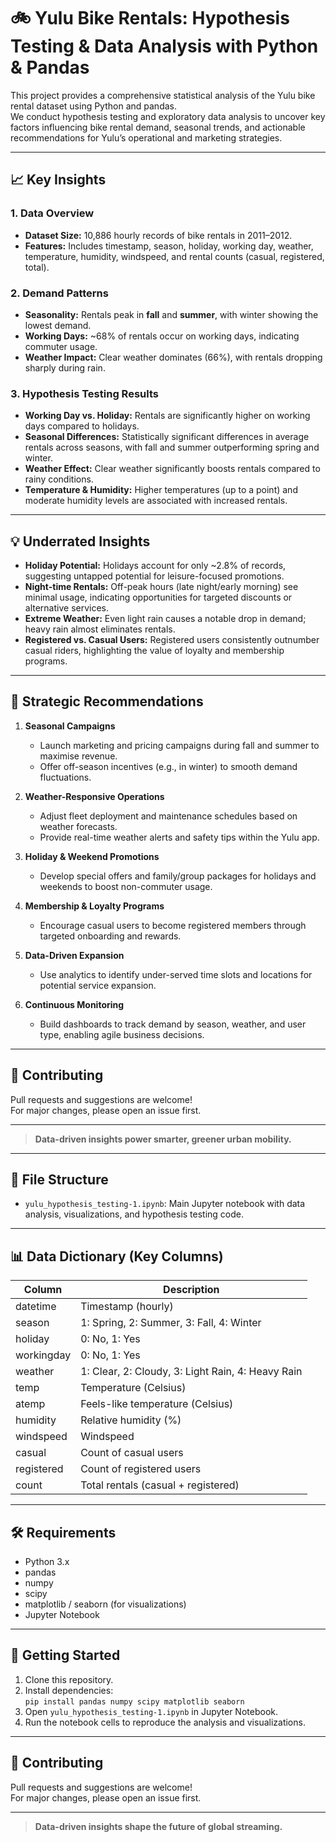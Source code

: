 # 🚲 Yulu Bike Rentals: Hypothesis Testing & Data Analysis with Python & Pandas

This project provides a comprehensive statistical analysis of the Yulu bike rental dataset using Python and pandas.  
We conduct hypothesis testing and exploratory data analysis to uncover key factors influencing bike rental demand, seasonal trends, and actionable recommendations for Yulu’s operational and marketing strategies.

---

## 📈 Key Insights

### 1. Data Overview
- **Dataset Size:** 10,886 hourly records of bike rentals in 2011–2012.
- **Features:** Includes timestamp, season, holiday, working day, weather, temperature, humidity, windspeed, and rental counts (casual, registered, total).

### 2. Demand Patterns
- **Seasonality:** Rentals peak in **fall** and **summer**, with winter showing the lowest demand.
- **Working Days:** ~68% of rentals occur on working days, indicating commuter usage.
- **Weather Impact:** Clear weather dominates (66%), with rentals dropping sharply during rain.

### 3. Hypothesis Testing Results
- **Working Day vs. Holiday:** Rentals are significantly higher on working days compared to holidays.
- **Seasonal Differences:** Statistically significant differences in average rentals across seasons, with fall and summer outperforming spring and winter.
- **Weather Effect:** Clear weather significantly boosts rentals compared to rainy conditions.
- **Temperature & Humidity:** Higher temperatures (up to a point) and moderate humidity levels are associated with increased rentals.

---

## 💡 Underrated Insights

- **Holiday Potential:** Holidays account for only ~2.8% of records, suggesting untapped potential for leisure-focused promotions.
- **Night-time Rentals:** Off-peak hours (late night/early morning) see minimal usage, indicating opportunities for targeted discounts or alternative services.
- **Extreme Weather:** Even light rain causes a notable drop in demand; heavy rain almost eliminates rentals.
- **Registered vs. Casual Users:** Registered users consistently outnumber casual riders, highlighting the value of loyalty and membership programs.

---

## 📝 Strategic Recommendations

1. **Seasonal Campaigns**
   - Launch marketing and pricing campaigns during fall and summer to maximise revenue.
   - Offer off-season incentives (e.g., in winter) to smooth demand fluctuations.

2. **Weather-Responsive Operations**
   - Adjust fleet deployment and maintenance schedules based on weather forecasts.
   - Provide real-time weather alerts and safety tips within the Yulu app.

3. **Holiday & Weekend Promotions**
   - Develop special offers and family/group packages for holidays and weekends to boost non-commuter usage.

4. **Membership & Loyalty Programs**
   - Encourage casual users to become registered members through targeted onboarding and rewards.

5. **Data-Driven Expansion**
   - Use analytics to identify under-served time slots and locations for potential service expansion.

6. **Continuous Monitoring**
   - Build dashboards to track demand by season, weather, and user type, enabling agile business decisions.

---

## 🤝 Contributing

Pull requests and suggestions are welcome!  
For major changes, please open an issue first.

---

> **Data-driven insights power smarter, greener urban mobility.**

---

## 📂 File Structure

- `yulu_hypothesis_testing-1.ipynb`: Main Jupyter notebook with data analysis, visualizations, and hypothesis testing code.

---

## 📊 Data Dictionary (Key Columns)

| Column      | Description                                 |
|-------------|---------------------------------------------|
| datetime    | Timestamp (hourly)                          |
| season      | 1: Spring, 2: Summer, 3: Fall, 4: Winter    |
| holiday     | 0: No, 1: Yes                               |
| workingday  | 0: No, 1: Yes                               |
| weather     | 1: Clear, 2: Cloudy, 3: Light Rain, 4: Heavy Rain |
| temp        | Temperature (Celsius)                       |
| atemp       | Feels-like temperature (Celsius)            |
| humidity    | Relative humidity (%)                       |
| windspeed   | Windspeed                                   |
| casual      | Count of casual users                       |
| registered  | Count of registered users                   |
| count       | Total rentals (casual + registered)         |

---

## 🛠️ Requirements

- Python 3.x
- pandas
- numpy
- scipy
- matplotlib / seaborn (for visualizations)
- Jupyter Notebook

---

## 🚀 Getting Started

1. Clone this repository.
2. Install dependencies:  
   `pip install pandas numpy scipy matplotlib seaborn`
3. Open `yulu_hypothesis_testing-1.ipynb` in Jupyter Notebook.
4. Run the notebook cells to reproduce the analysis and visualizations.

---

## 🤝 Contributing

Pull requests and suggestions are welcome!  
For major changes, please open an issue first.

---

> **Data-driven insights shape the future of global streaming.**
